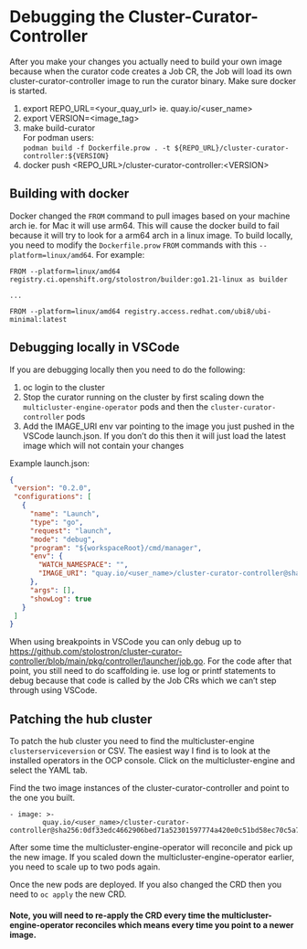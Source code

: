 # Debugging the Cluster-Curator-Controller

After you make your changes you actually need to build your own image because when the curator code creates a Job CR, the Job will load its own cluster-curator-controller image to run the curator binary. Make sure docker is started.

1. export REPO_URL=<your_quay_url> ie. quay.io/<user_name>
2. export VERSION=<image_tag>
3. make build-curator<br>
   For podman users:<br>
   `podman build -f Dockerfile.prow . -t ${REPO_URL}/cluster-curator-controller:${VERSION}`
4. docker push <REPO_URL>/cluster-curator-controller:\<VERSION>

## Building with docker

Docker changed the `FROM` command to pull images based on your machine arch ie. for Mac it will use arm64. This will cause the docker build to fail because it will try to look for a arm64 arch in a linux image. To build locally, you need to modify the `Dockerfile.prow` `FROM` commands with this `--platform=linux/amd64`. For example:

```
FROM --platform=linux/amd64 registry.ci.openshift.org/stolostron/builder:go1.21-linux as builder

...

FROM --platform=linux/amd64 registry.access.redhat.com/ubi8/ubi-minimal:latest
```

## Debugging locally in VSCode

If you are debugging locally then you need to do the following:
1. oc login to the cluster
2. Stop the curator running on the cluster by first scaling down the `multicluster-engine-operator` pods and then the `cluster-curator-controller` pods
3. Add the IMAGE_URI env var pointing to the image you just pushed in the VSCode launch.json. If you don’t do this then it will just load the latest image which will not contain your changes

Example launch.json:
```json
{
 "version": "0.2.0",
 "configurations": [
   {
     "name": "Launch",
     "type": "go",
     "request": "launch",
     "mode": "debug",
     "program": "${workspaceRoot}/cmd/manager",
     "env": {
       "WATCH_NAMESPACE": "",
       "IMAGE_URI": "quay.io/<user_name>/cluster-curator-controller@sha256:ce527566269f4bffad08ae8eb8533c9f829406d8bfc09299f4a84fe5492666b5"
     },
     "args": [],
     "showLog": true
   }
 ]
}
```

When using breakpoints in VSCode you can only debug up to https://github.com/stolostron/cluster-curator-controller/blob/main/pkg/controller/launcher/job.go. For the code after that point, you still need to do scaffolding ie. use log or printf statements to debug because that code is called by the Job CRs which we can’t step through using VSCode.

## Patching the hub cluster
To patch the hub cluster you need to find the multicluster-engine `clusterserviceversion` or CSV. The easiest way I find is to look at the installed operators in the OCP console. Click on the multicluster-engine and select the YAML tab.

Find the two image instances of the cluster-curator-controller and point to the one you built.

```
- image: >-
        quay.io/<user_name>/cluster-curator-controller@sha256:0df33edc4662906bed71a52301597774a420e0c51bd58ec70c5a7f7600380f18
```

After some time the multicluster-engine-operator will reconcile and pick up the new image. If you scaled down the multicluster-engine-operator earlier, you need to scale up to two pods again.

Once the new pods are deployed. If you also changed the CRD then you need to `oc apply` the new CRD. 
#### Note, you will need to re-apply the CRD every time the multicluster-engine-operator reconciles which means every time you point to a newer image.
